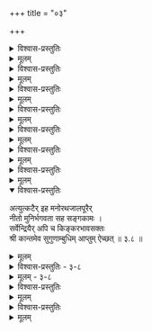 +++
title = "०३"

+++

<details><summary>विश्वास-प्रस्तुतिः</summary>

आद्ये तृतीयशतकस्य वनाद्रिभर्तुर्  
आपादमौल्यवयवाभरणाभिरूप्यम् ।  
ब्रह्मादिवागविषयं च महाप्रभावं  
सौन्दर्यमग्नहृदयः शठजित् शशंस ॥ ३–१ ॥
</details>

<details><summary>मूलम्</summary>

आद्ये तृतीयशतकस्य वनाद्रिभर्तुर्  
आपादमौल्यवयवाभरणाभिरूप्यम् ।  
ब्रह्मादिवागविषयं च महाप्रभावं  
सौन्दर्यमग्नहृदयः शठजित् शशंस ॥ ३–१ ॥
</details>


<details><summary>विश्वास-प्रस्तुतिः</summary>

सङ्कोचितस्वकरणः स हरिं यथेष्टम्  
भुञ्जे न चाहमिति भिन्नमतिः शठारिः ।  
आश्वासितश्च हरिणा स्वमहत्तयैव  
भोगेष्व् अशक्तिरिति तत्कथितं द्वितीये ॥ ३–२ ॥
</details>

<details><summary>मूलम्</summary>

सङ्कोचितस्वकरणः स हरिं यथेष्टम्  
भुञ्जे न चाहमिति भिन्नमतिः शठारिः ।  
आश्वासितश्च हरिणा स्वमहत्तयैव  
भोगेष्व् अशक्तिरिति तत्कथितं द्वितीये ॥ ३–२ ॥
</details>


<details><summary>विश्वास-प्रस्तुतिः</summary>

सर्वत्र सर्वसमये सकलास्व् अवस्थास्व्  
अभ्यर्थयन् निखिलदास्यरसान् मुनीन्द्रः।  
श्रीवेङ्कटाद्रिनिलयस्य परस्य पुंसः  
निस्सीमशीलगुणमप्य् अवदत् तृतीये ॥ ३–३
</details>

<details><summary>मूलम्</summary>

सर्वत्र सर्वसमये सकलास्व् अवस्थास्व्  
अभ्यर्थयन् निखिलदास्यरसान् मुनीन्द्रः।  
श्रीवेङ्कटाद्रिनिलयस्य परस्य पुंसः  
निस्सीमशीलगुणमप्य् अवदत् तृतीये ॥ ३–३
</details>


<details><summary>विश्वास-प्रस्तुतिः</summary>

सर्वं जगत् समवलोक्य विभोः शरीरं  
तद्वाचिनश्च सकलानपि शब्दराशीन् ।  
तान् भूतभौतिकमुखान् कथयन् पदार्थान्  
दास्यं चकार वचसव मुनिश्चतुर्थे॥ ३–४ ॥
</details>

<details><summary>मूलम्</summary>

सर्वं जगत् समवलोक्य विभोः शरीरं  
तद्वाचिनश्च सकलानपि शब्दराशीन् ।  
तान् भूतभौतिकमुखान् कथयन् पदार्थान्  
दास्यं चकार वचसव मुनिश्चतुर्थे॥ ३–४ ॥
</details>


<details><summary>विश्वास-प्रस्तुतिः</summary>

पूर्वेण दास्यविधिना पुरुषार्थसीम्ना  
हर्षप्रकर्षविवशः खलु पञ्चमे सः ।  
आनन्दनैर् अविकृतान् विनिनिन्द मूर्खान्  
शौरेर् गुणैस्तु विकृतान् प्रशशंस भूयः ॥ ३–५ ॥
</details>

<details><summary>मूलम्</summary>

पूर्वेण दास्यविधिना पुरुषार्थसीम्ना  
हर्षप्रकर्षविवशः खलु पञ्चमे सः ।  
आनन्दनैर् अविकृतान् विनिनिन्द मूर्खान्  
शौरेर् गुणैस्तु विकृतान् प्रशशंस भूयः ॥ ३–५ ॥
</details>


<details><summary>विश्वास-प्रस्तुतिः</summary>

तान् निन्दितानपि विहातुमसौ अशक्तः  
शौरेर् दुरासदतया विमुखान् विचार्य ।  
अर्चावतार सुलभत्वम् उवाच तेषाम्  
एवं च तेषु विमुखेषु शुशोच षष्ठे ॥ ३–६ ॥
</details>

<details><summary>मूलम्</summary>

तान् निन्दितानपि विहातुमसौ अशक्तः  
शौरेर् दुरासदतया विमुखान् विचार्य ।  
अर्चावतार सुलभत्वम् उवाच तेषाम्  
एवं च तेषु विमुखेषु शुशोच षष्ठे ॥ ३–६ ॥
</details>


<details><summary>विश्वास-प्रस्तुतिः</summary>

तत् शोकशान्तिविधये हरिणा प्रसादाद्  
आविष्कृतान् स्वगुणचेष्टितभोगशीलान् ।  
आलोक्यवैष्णवजनान् मुनिर् आत्मनाथान्  
आख्याय तान् अतिजहर्ष च सप्तमे सः॥ ३–७ ॥
</details>

<details><summary>मूलम्</summary>

तत् शोकशान्तिविधये हरिणा प्रसादाद्  
आविष्कृतान् स्वगुणचेष्टितभोगशीलान् ।  
आलोक्यवैष्णवजनान् मुनिर् आत्मनाथान्  
आख्याय तान् अतिजहर्ष च सप्तमे सः॥ ३–७ ॥
</details>

<details open><summary>विश्वास-प्रस्तुतिः</summary>

अत्युत्कटैर् इह मनोरथजालपूरैर्  
नीतो मुनिर्भगवता सह सङ्गकामः ।  
सर्वेन्द्रियैर् अपि च किङ्करभावसक्तः   
श्री कान्तमेव सुगुणाम्बुधिम् आप्तुम् ऐच्छत् ॥ ३.८ ॥
</details>

<details><summary>मूलम्</summary>

अत्युत्कटैर् इह मनोरथजालपूरैर्  
नीतो मुनिर्भगवता सह सङ्गकामः ।  
सर्वेन्द्रियैर् अपि च किङ्करभावसक्तः   
श्री कान्तमेव सुगुणाम्बुधिम् आप्तुम् ऐच्छत् ॥ ३.८ ॥
</details>


<details><summary>विश्वास-प्रस्तुतिः - ३-८</summary>

षष्ठे बहिर्नयनतो हरिमाप्तुमाशा  
जातामुनेरथ तदीय जनावलोकात् ।  
उत्तम्भितास्वकरणैरपि कामयन्ती  
शोकातिरेक जननी पुनरष्टमेऽभूत् ॥ ३-८॥
</details>

<details><summary>मूलम् - ३-८</summary>

षष्ठे बहिर्नयनतो हरिमाप्तुमाशा  
जातामुनेरथ तदीय जनावलोकात् ।  
उत्तम्भितास्वकरणैरपि कामयन्ती  
शोकातिरेक जननी पुनरष्टमेऽभूत् ॥ ३-८॥
</details>

<details><summary>विश्वास-प्रस्तुतिः</summary>

अन्यस्तवेन विषयान् अधिगन्तुम् इच्छून्  
आलोक्य विस्मृतनिजव्यसनो दयालुः ।  
तस्मान् निवार्य मनुजान् विफलः स शौरेर्  
अन्येष्वनर्हकरणं नवमे स्वमाख्यत् ॥ ३–९ ॥
</details>

<details><summary>मूलम्</summary>

अन्यस्तवेन विषयान् अधिगन्तुम् इच्छून्  
आलोक्य विस्मृतनिजव्यसनो दयालुः ।  
तस्मान् निवार्य मनुजान् विफलः स शौरेर्  
अन्येष्वनर्हकरणं नवमे स्वमाख्यत् ॥ ३–९ ॥
</details>


<details><summary>विश्वास-प्रस्तुतिः</summary>

भूयोऽवतीर्य भुवि दिव्यवपुः स्वकीयम्  
प्रत्यक्षयन्तम् अखिलांश्च गुणान् अनन्तम् ।  
स्तुत्वा मुनिः स्वचरितार्थतया न किञ्चिद्  
दुःखम् मम इत्यतितरां दशमे तुतोष॥ ३–१० ॥
</details>

<details><summary>मूलम्</summary>

भूयोऽवतीर्य भुवि दिव्यवपुः स्वकीयम्  
प्रत्यक्षयन्तम् अखिलांश्च गुणान् अनन्तम् ।  
स्तुत्वा मुनिः स्वचरितार्थतया न किञ्चिद्  
दुःखम् मम इत्यतितरां दशमे तुतोष॥ ३–१० ॥
</details>
